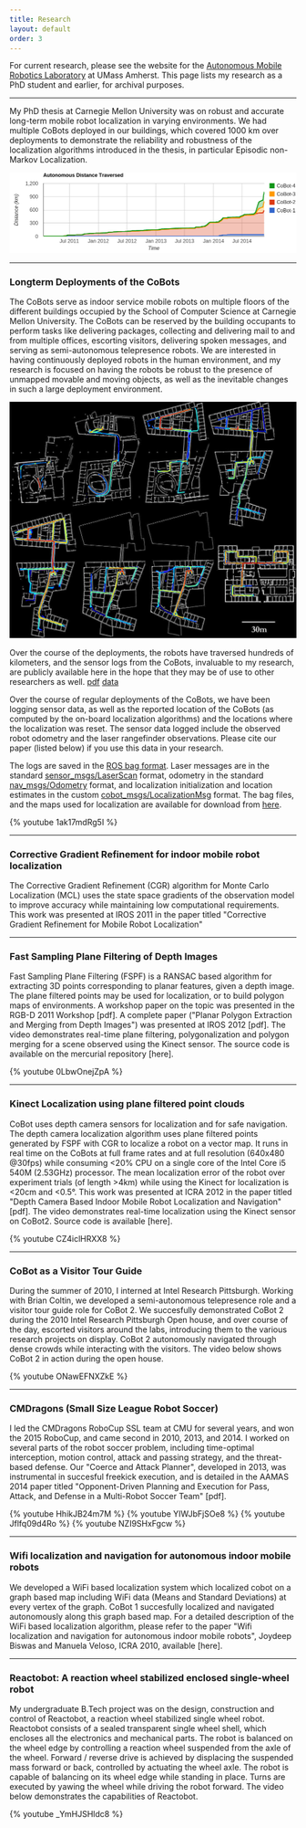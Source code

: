 ```yaml
---
title: Research
layout: default
order: 3
---
```


For current research, please see the website for the [Autonomous Mobile Robotics
Laboratory](https://amrl.cs.umass.edu) at UMass Amherst. This page lists my
research as a PhD student and earlier, for archival purposes.

---

My PhD thesis at Carnegie Mellon University was on robust and accurate long-term
mobile robot localization in varying environments. We had multiple CoBots
deployed in our buildings, which covered 1000 km over deployments to demonstrate
the reliability and robustness of the localization algorithms 
introduced in the thesis, in particular Episodic non-Markov Localization.

![Progress of the 1,000km challenge](assets/images/1000k_progress.png) 

---

### Longterm Deployments of the CoBots

The CoBots serve as indoor service mobile robots on multiple floors of the
different buildings occupied by the School of Computer Science at Carnegie
Mellon University. The CoBots can be reserved by the building occupants to
perform tasks like delivering packages, collecting and delivering mail to and
from multiple offices, escorting visitors, delivering spoken messages, and
serving as semi-autonomous telepresence robots. We are interested in having
continuously deployed robots in the human environment, and my research is
focused on having the robots be robust to the presence of unmapped movable and
moving objects, as well as the inevitable changes in such a large deployment
environment.

![Deployments of the CoBots](assets/images/cobot_longterm.jpg) 

Over the course of the deployments, the robots have traversed hundreds of
kilometers, and the sensor logs from the CoBots, invaluable to my research, are
publicly available here in the hope that they may be of use to other researchers
as well. [pdf]() [data](https://www.cs.cmu.edu/~coral/cobot/data.html)

Over the course of regular deployments of the CoBots, we have been logging
sensor data, as well as the reported location of the CoBots (as computed by the
on-board localization algorithms) and the locations where the localization was
reset. The sensor data logged include the observed robot odometry and the laser
rangefinder observations. Please cite our paper (listed below) if you use this
data in your research. 


The logs are saved in the [ROS bag format](http://www.ros.org/wiki/Bags). Laser messages are in the standard
[sensor_msgs/LaserScan](http://docs.ros.org/api/sensor_msgs/html/msg/LaserScan.html) format, odometry in the standard [nav_msgs/Odometry](http://docs.ros.org/api/nav_msgs/html/msg/Odometry.html) format,
and localization initialization and location estimates in the custom
[cobot_msgs/LocalizationMsg](assets/LocalizationMsg.msg) format. The bag files,
and the maps used for localization  are available for download from
[here](https://drive.google.com/drive/folders/156FOy0Y-bmk7R_Y3xS8Ubl1C--h3aAWO?usp=sharing).

 {% youtube 1ak17mdRg5I %}

---

### Corrective Gradient Refinement for indoor mobile robot localization
The Corrective Gradient Refinement (CGR) algorithm for Monte Carlo Localization
(MCL) uses the state space gradients of the observation model to improve
accuracy while maintaining low computational requirements. This work was
presented at IROS 2011 in the paper titled "Corrective Gradient Refinement for
Mobile Robot Localization"

---

### Fast Sampling Plane Filtering of Depth Images

Fast Sampling Plane Filtering (FSPF) is a RANSAC based algorithm for extracting
3D points corresponding to planar features, given a depth image. The plane
filtered points may be used for localization, or to build polygon maps of
environments. A workshop paper on the topic was presented in the RGB-D 2011
Workshop [pdf]. A complete paper ("Planar Polygon Extraction and Merging from
Depth Images") was presented at IROS 2012 [pdf]. The video demonstrates
real-time plane filtering, polygonalization and polygon merging for a scene
observed using the Kinect sensor. The source code is available on the mercurial
repository [here].


{% youtube 0LbwOnejZpA  %}

---

### Kinect Localization using plane filtered point clouds

CoBot uses depth camera sensors for localization and for safe navigation. The
depth camera localization algorithm uses plane filtered points generated by FSPF
with CGR to localize a robot on a vector map. It runs in real time on the CoBots
at full frame rates and at full resolution (640x480 @30fps) while consuming <20%
CPU on a single core of the Intel Core i5 540M (2.53GHz) processor. The mean
localization error of the robot over experiment trials (of length >4km) while
using the Kinect for localization is <20cm and <0.5°. This work was presented at
ICRA 2012 in the paper titled "Depth Camera Based Indoor Mobile Robot
Localization and Navigation" [pdf]. The video demonstrates real-time
localization using the Kinect sensor on CoBot2. Source code is available [here].

{% youtube CZ4iclHRXX8  %}


---

### CoBot as a Visitor Tour Guide

During the summer of 2010, I interned at Intel Research Pittsburgh. Working with
Brian Coltin, we developed a semi-autonomous telepresence role and a visitor
tour guide role for CoBot 2. We succesfully demonstrated CoBot 2 during the 2010
Intel Research Pittsburgh Open house, and over course of the day, escorted
visitors around the labs, introducing them to the various research projects on
display. CoBot 2 autonomously navigated through dense crowds while interacting
with the visitors. The video below shows CoBot 2 in action during the open
house.

{% youtube ONawEFNXZkE  %}

---

### CMDragons (Small Size League Robot Soccer)

I led the CMDragons RoboCup SSL team at CMU for several years, and won the 2015
RoboCup, and came second in 2010, 2013, and 2014. I worked on several parts of
the robot soccer problem, including time-optimal interception, motion control,
attack and passing strategy, and the threat-based defense. Our "Coerce and
Attack Planner", developed in 2013, was instrumental in succesful freekick
execution, and is detailed in the AAMAS 2014 paper titled "Opponent-Driven
Planning and Execution for Pass, Attack, and Defense in a Multi-Robot Soccer
Team" [pdf].

{% youtube HhikJB24m7M  %}
{% youtube YIWJbFjSOe8  %}
{% youtube Jflfq09d4Ro  %}
{% youtube NZI9SHxFgcw  %}

---

### Wifi localization and navigation for autonomous indoor mobile robots

We developed a WiFi based localization system which localized cobot on a graph
based map including WiFi data (Means and Standard Deviations) at every vertex of
the graph. CoBot 1 succesfully localized and navigated autonomously along this
graph based map. For a detailed description of the WiFi based localization
algorithm, please refer to the paper "Wifi localization and navigation for
autonomous indoor mobile robots", Joydeep Biswas and Manuela Veloso, ICRA 2010,
available [here].

---

### Reactobot: A reaction wheel stabilized enclosed single-wheel robot

My undergraduate B.Tech project was on the design, construction and control of
Reactobot, a reaction wheel stabilized single wheel robot. Reactobot consists of
a sealed transparent single wheel shell, which encloses all the electronics and
mechanical parts. The robot is balanced on the wheel edge by controlling a
reaction wheel suspended from the axle of the wheel. Forward / reverse drive is
achieved by displacing the suspended mass forward or back, controlled by
actuating the wheel axle. The robot is capable of balancing on its wheel edge
while standing in place. Turns are executed by yawing the wheel while driving
the robot forward. The video below demonstrates the capabilities of Reactobot.

{% youtube _YmHJSHldc8  %}